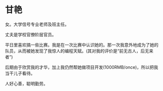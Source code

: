 # 甘艳

女。大学信号专业老师及班主任。

丈夫是学校官僚阶层官员。



平日里喜欢搞一些比赛。我是在一次比赛中认识她的。那一次我意外地成为了她的队员，从而被她发现了我惊人的编程天赋。\(其对我的评价是“前无古人，后无来者”\)

后期由于欣赏我的才华，加上我仍然帮她做项目开发\(1000RMB/once\)，所以把我当干儿子看待。



人好心善，聪明勤劳。

